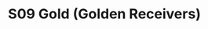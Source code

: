 ---
title: S09 Gold (Golden Receivers)
permalink: "/teams/s09-gold"
teamslug: s09-gold
members:
- Marcus Switzer - Captain
- Matt Pearce - Quarterback
- Sam Cramer
- Drew DaSilva
- Sam Hager
- Mike Hess
- Alex McGregor
- Baxter O'Brien
- Clay Reese
- Nick Robles
- Miles Simpson
- Tim Smith
- Eric Wolvovsky
teamid: 4457
name: S09 Gold
color: Golden Receivers
division: ''
---